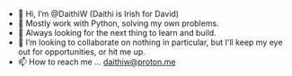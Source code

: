 - 👋 Hi, I’m @DaithiW (Daithi is Irish for David)
- 👀 Mostly work with Python, solving my own problems.
- 🌱 Always looking for the next thing to learn and build.
- 💞️ I’m looking to collaborate on nothing in particular, but I'll keep my eye out for opportunities, or hit me up.
- 📫 How to reach me ... daithiw@proton.me

<!---
DaithiW/DaithiW is a ✨ special ✨ repository because its `README.md` (this file) appears on your GitHub profile.
You can click the Preview link to take a look at your changes.
--->

